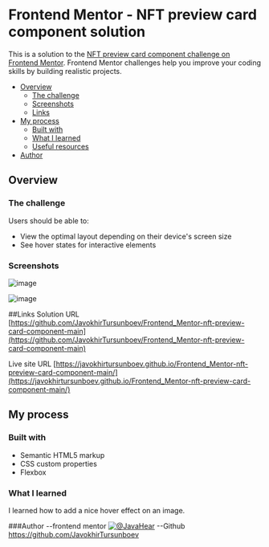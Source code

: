 # Frontend Mentor - NFT preview card component solution

This is a solution to the [NFT preview card component challenge on Frontend Mentor](https://www.frontendmentor.io/challenges/nft-preview-card-component-SbdUL_w0U). Frontend Mentor challenges help you improve your coding skills by building realistic projects.


- [Overview](#overview)
  - [The challenge](#the-challenge)
  - [Screenshots](#screenshots)
  - [Links](#links)
- [My process](#my-process)
  - [Built with](#built-with)
  - [What I learned](#what-i-learned)
  - [Useful resources](#useful-resources)
- [Author](#author)

## Overview

### The challenge

Users should be able to:

- View the optimal layout depending on their device's screen size
- See hover states for interactive elements

### Screenshots
![image](https://user-images.githubusercontent.com/93634237/211179740-9bcd8435-79b5-4cf1-9ae7-0d25e9baa489.png)

![image](https://user-images.githubusercontent.com/93634237/211179589-d23a85c5-d179-492e-a7c8-4dba1546cf07.png)

##Links
Solution URL [https://github.com/JavokhirTursunboev/Frontend_Mentor-nft-preview-card-component-main](https://github.com/JavokhirTursunboev/Frontend_Mentor-nft-preview-card-component-main)

Live site URL [https://javokhirtursunboev.github.io/Frontend_Mentor-nft-preview-card-component-main/](https://javokhirtursunboev.github.io/Frontend_Mentor-nft-preview-card-component-main/)

## My process

### Built with

- Semantic HTML5 markup
- CSS custom properties
- Flexbox

### What I learned

I learned how to add a nice hover effect on an image.

###Author
--frontend mentor [![@JavaHear](https://www.frontendmentor.io/profile/JavaHear)](https://www.frontendmentor.io/profile/JavaHear)
--Github   https://github.com/JavokhirTursunboev
